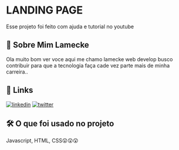 
# LANDING PAGE

Esse projeto foi feito com ajuda e tutorial no youtube


## 🚀 Sobre Mim Lamecke
Ola muito bom ver voce aqui me chamo lamecke web develop busco contribuir para que a tecnologia faça cade vez parte mais de minha carreira.. 


## 🔗 Links
[![linkedin](https://img.shields.io/badge/linkedin-0A66C2?style=for-the-badge&logo=linkedin&logoColor=white)](https://www.linkedin.com/in/lamecke-bruno-846529211)
[![twitter](https://img.shields.io/badge/twitter-1DA1F2?style=for-the-badge&logo=twitter&logoColor=white)](https://twitter.com/lameckeee)


## 🛠 O que foi usado no projeto
Javascript, HTML, CSS😲😲😲


